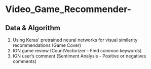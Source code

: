 # Video_Game_Recommender-

## Data & Algorithm
1. Using Keras' pretrained neural networks for visual similarity recommendations (Game Cover)
2. IGN game review (CountVectorizer - Find common keywords)
3. IGN user’s comment (Sentiment Analysis - Positive or negatives comments)


